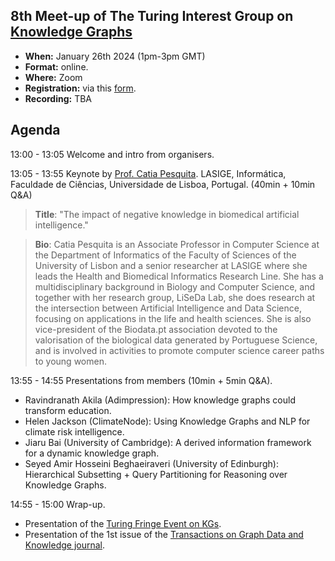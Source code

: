 ## 8th Meet-up of The Turing Interest Group on [Knowledge Graphs](https://www.turing.ac.uk/research/interest-groups/knowledge-graphs)

- **When:** January 26th 2024 (1pm-3pm GMT)
- **Format:** online.
- **Where:** Zoom
- **Registration:** via this [form](https://forms.gle/8EU4EuAxkw6awr1JA).
- **Recording:** TBA

## Agenda

13:00 - 13:05    Welcome and intro from organisers.

13:05 - 13:55    Keynote by [Prof. Catia Pesquita](https://www.di.fc.ul.pt/~catiapesquita/). LASIGE, Informática, Faculdade de Ciências, Universidade de Lisboa, Portugal.  (40min + 10min Q&A)

> **Title**:  "The impact of negative knowledge in biomedical artificial intelligence."

> **Bio**: Catia Pesquita is an Associate Professor in Computer Science at the Department of Informatics of the Faculty of Sciences of the University of Lisbon and a senior researcher at LASIGE where she leads the Health and Biomedical Informatics Research Line.
> She has a multidisciplinary background in Biology and Computer Science, and together with her research group, LiSeDa Lab, she does research at the intersection between Artificial Intelligence and Data Science, focusing on applications in the life and health sciences. She is also vice-president of the Biodata.pt association devoted to the valorisation of the biological data generated by Portuguese Science, and is involved in activities to promote computer science career paths to young women.

13:55 - 14:55   Presentations from members (10min + 5min Q&A).
  -  Ravindranath Akila	(Adimpression): How knowledge graphs could transform education.
  -  Helen Jackson (ClimateNode): Using Knowledge Graphs and NLP for climate risk intelligence.
  -  Jiaru Bai (University of Cambridge): A derived information framework for a dynamic knowledge graph.
  -  Seyed Amir Hosseini Beghaeiraveri	(University of Edinburgh): Hierarchical Subsetting + Query Partitioning for Reasoning over Knowledge Graphs.
  
14:55 - 15:00   Wrap-up. 
- Presentation of the [Turing Fringe Event on KGs](https://github.com/turing-knowledge-graphs/meet-ups/blob/main/symposium-2024-ai-uk-fringe-event.md).
- Presentation of the 1st issue of the [Transactions on Graph Data and Knowledge journal](https://drops.dagstuhl.de/entities/issue/TGDK-volume-1-issue-1).
